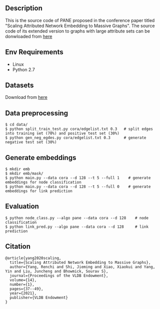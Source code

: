 ## Description
This is the source code of PANE proposed in the conference paper titled "Scaling Attributed Network Embedding to Massive Graphs".
The source code of its extended version to graphs with large attribute sets can be donwloaded from [here](https://github.com/AnryYang/PANE/releases/tag/pane%2B%2B)

## Env Requirements
- Linux
- Python 2.7

## Datasets
Download from [here](https://renchi.ac.cn/#datasets)

## Data preprocessing
```
$ cd data/
$ python split_train_test.py cora/edgelist.txt 0.3   # split edges into training set (70%) and positive test set (30%)
$ python gen_neg_egdes.py cora/edgelist.txt 0.3      # generate negative test set (30%)
```

## Generate embeddings
```
$ mkdir emb
$ mkdir emb/mask/
$ python main.py --data cora --d 128 --t 5 --full 1    # generate embeddings for node classification
$ python main.py --data cora --d 128 --t 5 --full 0    # generate embeddings for link prediction
```

## Evaluation
```
$ python node_class.py --algo pane --data cora --d 128    # node classification
$ python link_pred.py --algo pane --data cora --d 128     # link prediction
```

## Citation
```
@article{yang2020scaling,
  title={Scaling Attributed Network Embedding to Massive Graphs},
  author={Yang, Renchi and Shi, Jieming and Xiao, Xiaokui and Yang, Yin and Liu, Juncheng and Bhowmick, Sourav S},
  journal={Proceedings of the VLDB Endowment},
  volume={14},
  number={1},
  pages={37--49},
  year={2021},
  publisher={VLDB Endowment}
}
```


